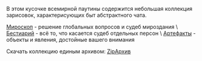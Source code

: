 В этом кусочке всемирной паутины содержится небольшая коллекция зарисовок, характерисующих быт абстрактного чата.

[Мироскоп](enchantment.html) - решение глобальных вопросов и судеб мироздания \\
[Бестиарий](creatures.html) - всё то, что касается судеб отдельных персон \\
[Артефакты](artefacts.html) - объекты и явления, достойные вашего внимания

Скачать коллекцию единым архивом:
[ZipАрхив](muskrat-and-company.zip)